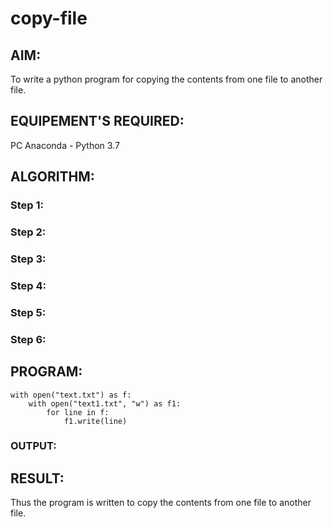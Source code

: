 # copy-file
## AIM:
To write a python program for copying the contents from one file to another file.
## EQUIPEMENT'S REQUIRED: 
PC
Anaconda - Python 3.7
## ALGORITHM: 
### Step 1:

### Step 2: 
 
### Step 3: 

### Step 4:  

### Step 5: 

### Step 6: 

## PROGRAM:
~~~
with open("text.txt") as f:
    with open("text1.txt", "w") as f1:
        for line in f:
            f1.write(line)
 ~~~

### OUTPUT:



## RESULT:
Thus the program is written to copy the contents from one file to another file.
